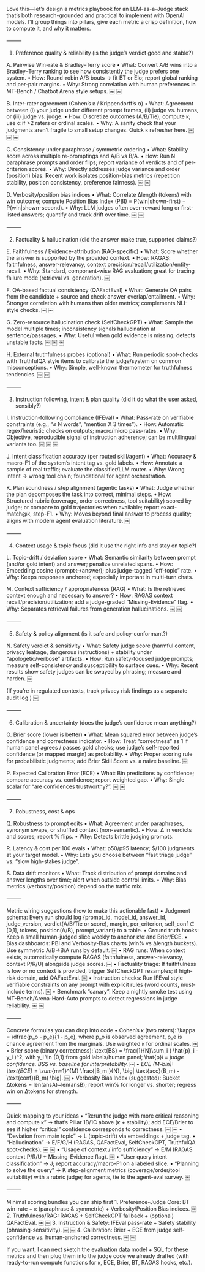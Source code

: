 Love this—let’s design a metrics playbook for an LLM-as-a-Judge stack that’s both research-grounded and practical to implement with OpenAI models. I’ll group things into pillars, give each metric a crisp definition, how to compute it, and why it matters.

⸻

1) Preference quality & reliability (is the judge’s verdict good and stable?)

A. Pairwise Win-rate & Bradley–Terry score
	•	What: Convert A/B wins into a Bradley–Terry ranking to see how consistently the judge prefers one system.
	•	How: Round-robin A/B bouts → fit BT or Elo; report global ranking and per-pair margins.
	•	Why: Strong correlation with human preferences in MT-Bench / Chatbot Arena style setups.  ￼ ￼

B. Inter-rater agreement (Cohen’s κ / Krippendorff’s α)
	•	What: Agreement between (i) your judge under different prompt frames, (ii) judge vs. humans, or (iii) judge vs. judge.
	•	How: Discretize outcomes (A/B/Tie); compute κ; use α if >2 raters or ordinal scales.
	•	Why: A sanity check that your judgments aren’t fragile to small setup changes. Quick κ refresher here.  ￼ ￼ ￼

C. Consistency under paraphrase / symmetric ordering
	•	What: Stability score across multiple re-promptings and A/B vs B/A.
	•	How: Run N paraphrase prompts and order flips; report variance of verdicts and of per-criterion scores.
	•	Why: Directly addresses judge variance and order (position) bias. Recent work isolates position-bias metrics (repetition stability, position consistency, preference fairness).  ￼ ￼

D. Verbosity/position bias indices
	•	What: Correlate Δlength (tokens) with win outcome; compute Position Bias Index (PBI) = P(win|shown-first) − P(win|shown-second).
	•	Why: LLM judges often over-reward long or first-listed answers; quantify and track drift over time.  ￼ ￼

⸻

2) Factuality & hallucination (did the answer make true, supported claims?)

E. Faithfulness / Evidence-attribution (RAG-specific)
	•	What: Score whether the answer is supported by the provided context.
	•	How: RAGAS: faithfulness, answer-relevancy, context precision/recall/utilization/entity-recall.
	•	Why: Standard, component-wise RAG evaluation; great for tracing failure mode (retrieval vs. generation).  ￼

F. QA-based factual consistency (QAFactEval)
	•	What: Generate QA pairs from the candidate + source and check answer overlap/entailment.
	•	Why: Stronger correlation with humans than older metrics; complements NLI-style checks.  ￼ ￼

G. Zero-resource hallucination check (SelfCheckGPT)
	•	What: Sample the model multiple times; inconsistency signals hallucination at sentence/passages.
	•	Why: Useful when gold evidence is missing; detects unstable facts.  ￼ ￼ ￼

H. External truthfulness probes (optional)
	•	What: Run periodic spot-checks with TruthfulQA style items to calibrate the judge/system on common misconceptions.
	•	Why: Simple, well-known thermometer for truthfulness tendencies.  ￼ ￼

⸻

3) Instruction following, intent & plan quality (did it do what the user asked, sensibly?)

I. Instruction-following compliance (IFEval)
	•	What: Pass-rate on verifiable constraints (e.g., “≤ N words”, “mention X 3 times”).
	•	How: Automatic regex/heuristic checks on outputs; macro/micro pass-rates.
	•	Why: Objective, reproducible signal of instruction adherence; can be multilingual variants too.  ￼ ￼ ￼

J. Intent classification accuracy (per routed skill/agent)
	•	What: Accuracy & macro-F1 of the system’s intent tag vs. gold labels.
	•	How: Annotate a sample of real traffic; evaluate the classifier/LLM router.
	•	Why: Wrong intent → wrong tool chain; foundational for agent orchestration.

K. Plan soundness / step alignment (agentic tasks)
	•	What: Judge whether the plan decomposes the task into correct, minimal steps.
	•	How: Structured rubric (coverage, order correctness, tool suitability) scored by judge; or compare to gold trajectories when available; report exact-match@k, step-F1.
	•	Why: Moves beyond final answer to process quality; aligns with modern agent evaluation literature.  ￼

⸻

4) Context usage & topic focus (did it use the right info and stay on topic?)

L. Topic-drift / deviation score
	•	What: Semantic similarity between prompt (and/or gold intent) and answer; penalize unrelated spans.
	•	How: Embedding cosine (prompt↔answer); plus judge-tagged “off-topic” rate.
	•	Why: Keeps responses anchored; especially important in multi-turn chats.

M. Context sufficiency / appropriateness (RAG)
	•	What: Is the retrieved context enough and necessary to answer?
	•	How: RAGAS context recall/precision/utilization; add a judge-graded “Missing-Evidence” flag.
	•	Why: Separates retrieval failures from generation hallucinations.  ￼ ￼

⸻

5) Safety & policy alignment (is it safe and policy-conformant?)

N. Safety verdict & sensitivity
	•	What: Safety judge score (harmful content, privacy leakage, dangerous instructions) + stability under “apologetic/verbose” artifacts.
	•	How: Run safety-focused judge prompts; measure self-consistency and susceptibility to surface cues.
	•	Why: Recent results show safety judges can be swayed by phrasing; measure and harden.  ￼

(If you’re in regulated contexts, track privacy risk findings as a separate audit log.)  ￼

⸻

6) Calibration & uncertainty (does the judge’s confidence mean anything?)

O. Brier score (lower is better)
	•	What: Mean squared error between judge’s confidence and correctness indicator.
	•	How: Treat “correctness” as 1 if human panel agrees / passes gold checks; use judge’s self-reported confidence (or mapped margin) as probability.
	•	Why: Proper scoring rule for probabilistic judgments; add Brier Skill Score vs. a naive baseline.  ￼

P. Expected Calibration Error (ECE)
	•	What: Bin predictions by confidence; compare accuracy vs. confidence; report weighted gap.
	•	Why: Single scalar for “are confidences trustworthy?”.  ￼ ￼

⸻

7) Robustness, cost & ops

Q. Robustness to prompt edits
	•	What: Agreement under paraphrases, synonym swaps, or shuffled context (non-semantic).
	•	How: Δ in verdicts and scores; report % flips.
	•	Why: Detects brittle judging prompts.

R. Latency & cost per 100 evals
	•	What: p50/p95 latency; $/100 judgments at your target model.
	•	Why: Lets you choose between “fast triage judge” vs. “slow high-stakes judge”.

S. Data drift monitors
	•	What: Track distribution of prompt domains and answer lengths over time; alert when outside control limits.
	•	Why: Bias metrics (verbosity/position) depend on the traffic mix.

⸻

Metric wiring suggestions (how to make this actionable fast)
	•	Judgment schema: Every run should log {prompt_id, model_id, answer_id, judge_version, verdict(A/B/Tie or score), margin, per_criterion, self_conf ∈ [0,1], tokens, position(A/B), prompt_variant} to a table.
	•	Ground truth hooks: Keep a small human-judged slice weekly to anchor κ/α and Brier/ECE.
	•	Bias dashboards: PBI and Verbosity-Bias charts (win% vs Δlength buckets). Use symmetric A/B→B/A runs by default.  ￼
	•	RAG runs: When context exists, automatically compute RAGAS (faithfulness, answer-relevancy, context P/R/U) alongside judge scores.  ￼
	•	Factuality triage: If faithfulness is low or no context is provided, trigger SelfCheckGPT resamples; if high-risk domain, add QAFactEval.  ￼
	•	Instruction checks: Run IFEval style verifiable constraints on any prompt with explicit rules (word counts, must-include terms).  ￼
	•	Benchmark “canary”: Keep a nightly smoke test using MT-Bench/Arena-Hard-Auto prompts to detect regressions in judge reliability.  ￼ ￼

⸻

Concrete formulas you can drop into code
	•	Cohen’s κ (two raters):
\kappa = \dfrac{p_o - p_e}{1 - p_e}, where p_o is observed agreement, p_e is chance agreement from the marginals. Use weighted κ for ordinal scales.  ￼
	•	Brier score (binary correctness):
\text{BS} = \frac{1}{N}\sum_i ( \hat{p}_i - y_i )^2, with y_i \in \{0,1\} from gold labels/human panel; \hat{p}_i = judge confidence. BSS vs. baseline for interpretability.  ￼
	•	ECE (M-bin):
\text{ECE} = \sum_{m=1}^{M} \frac{|B_m|}{N}\, \big| \text{acc}(B_m) - \text{conf}(B_m) \big|.  ￼
	•	Verbosity Bias Index (suggested):
Bucket Δtokens = len(ansA)−len(ansB); report win% for longer vs. shorter; regress win on Δtokens for strength.

⸻

Quick mapping to your ideas
	•	“Rerun the judge with more critical reasoning and compute κ” → that’s Pillar 1B/1C above (κ + stability); add ECE/Brier to see if higher “critical” confidence corresponds to correctness.  ￼ ￼
	•	“Deviation from main topic” → L (topic-drift) via embeddings + judge tag.
	•	“Hallucination” → E/F/G/H (RAGAS, QAFactEval, SelfCheckGPT, TruthfulQA spot-checks).  ￼ ￼
	•	“Usage of context / info sufficiency” → E/M (RAGAS context P/R/U + Missing-Evidence flag).  ￼
	•	“User query intent classification” → J; report accuracy/macro-F1 on a labeled slice.
	•	“Planning to solve the query” → K step-alignment metrics (coverage/order/tool suitability) with a rubric judge; for agents, tie to the agent-eval survey.  ￼

⸻

Minimal scoring bundles you can ship first
	1.	Preference-Judge Core: BT win-rate + κ (paraphrase & symmetric) + Verbosity/Position Bias indices.  ￼
	2.	Truthfulness/RAG: RAGAS + SelfCheckGPT fallback + (optional) QAFactEval.  ￼ ￼
	3.	Instruction & Safety: IFEval pass-rate + Safety stability (phrasing-sensitivity).  ￼ ￼
	4.	Calibration: Brier + ECE from judge self-confidence vs. human-anchored correctness.  ￼ ￼

If you want, I can next sketch the evaluation data model + SQL for these metrics and then plug them into the judge code we already drafted (with ready-to-run compute functions for κ, ECE, Brier, BT, RAGAS hooks, etc.).